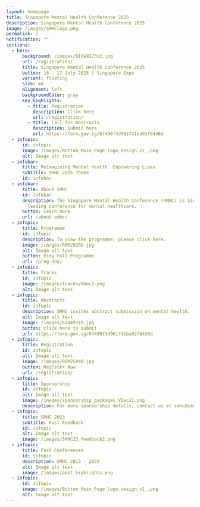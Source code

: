 ```yaml
---
layout: homepage
title: Singapore Mental Health Conference 2025
description: Singapore Mental Health Conference 2025
image: /images/SMHClogo.png
permalink: /
notification: ""
sections:
  - hero:
      background: /images/6I0A9273v2.jpg
      url: /registration/
      title: Singapore Mental Health Conference 2025
      button: 16 - 17 July 2025 | Singapore Expo
      variant: floating
      size: md
      alignment: left
      backgroundColor: gray
      key_highlights:
        - title: Registration
          description: Click here
          url: /registration/
        - title: Call for Abstracts
          description: Submit here
          url: https://form.gov.sg/67490f3d961741ba92f8436d
  - infopic:
      id: infopic
      image: /images/Bottom_Main_Page_logo_design_v1_.png
      alt: Image alt text
  - infobar:
      title: Reimagining Mental Health. Empowering Lives.
      subtitle: SMHC 2025 Theme
      id: infobar
  - infobar:
      title: About SMHC
      id: infobar
      description: The Singapore Mental Health Conference (SMHC) is Singapore's
        leading conference for mental healthcare.
      button: Learn more
      url: /about-smhc/
  - infopic:
      title: Programme
      id: infopic
      description: To view the programme, please click here.
      image: /images/R6M29260.jpg
      alt: Image alt text
      button: View Full Programme
      url: /prog-day1
  - infopic:
      title: Tracks
      id: infopic
      image: /images/tracksv9dec2.png
      alt: Image alt text
  - infopic:
      title: Abstracts
      id: infopic
      description: SMHC invites abstract submission on mental health.
      alt: Image alt text
      image: /images/6I0A9316.jpg
      button: click here to submit
      url: https://form.gov.sg/67490f3d961741ba92f8436d
  - infopic:
      title: Registration
      id: infopic
      alt: Image alt text
      image: /images/R6M25948.jpg
      button: Register Now
      url: /registration/
  - infopic:
      title: Sponsorship
      id: infopic
      alt: Image alt text
      image: /images/sponsorship_packages_VDec11.png
      description: For more sponsorship details, contact us at smhc@imh.com.sg
  - infopic:
      title: SMHC 2023
      subtitle: Past Feedback
      id: infopic
      alt: Image alt text
      image: /images/SMHC23_feedback2.png
  - infopic:
      title: Past Conferences
      id: infopic
      description: SMHC 2013 - 2023
      alt: Image alt text
      image: /images/past_highlights.png
  - infopic:
      id: infopic
      image: /images/Bottom_Main_Page_logo_design_v1_.png
      alt: Image alt text
---
```

